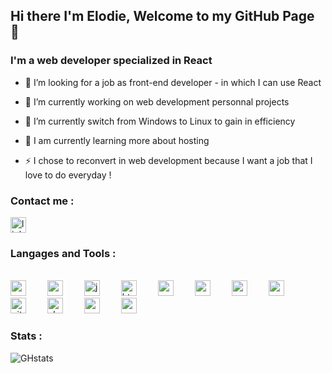 ## Hi there I'm Elodie, Welcome to my GitHub Page 👋




### I'm a web developer specialized in React


- 👯 I’m looking for a job as front-end developer - in which I can use React
- 🔭 I’m currently working on web development personnal projects 
- 🌱 I’m currently switch from Windows to Linux to gain in efficiency
- 🌱 I am currently learning more about hosting 

- ⚡ I chose to reconvert in web development because I want a job that I love to do everyday !




### Contact me : 


[<img text-align="left" alt="linkedin-page" width="25px" src="https://cdn.jsdelivr.net/gh/devicons/devicon/icons/linkedin/linkedin-original.svg" />]('https://www.linkedin.com/in/elodie-david31/')



### Langages and Tools : 
<br>
<div>
<img alt="react" width="25px" src="https://cdn.jsdelivr.net/gh/devicons/devicon/icons/react/react-original.svg" style ="margin-right:30px" />      <img alt="redux" width="25px" src="https://cdn.jsdelivr.net/gh/devicons/devicon/icons/redux/redux-original.svg" style ="margin-right:30px" />      <img  alt="js" width="25px" src="https://cdn.jsdelivr.net/gh/devicons/devicon/icons/javascript/javascript-plain.svg" style ="margin-right:30px" />      <img  alt="html" width="25px" src="https://cdn.jsdelivr.net/gh/devicons/devicon/icons/html5/html5-original.svg"  style ="margin-right:30px" />      <img alt="sass" width="25px" src="https://cdn.jsdelivr.net/gh/devicons/devicon/icons/sass/sass-original.svg" style ="margin-right:30px" />      <img alt="node" width="25px" src="https://cdn.jsdelivr.net/gh/devicons/devicon/icons/nodejs/nodejs-original.svg" style ="margin-right:30px" />      <img alt="mysql" width="25px" src="https://cdn.jsdelivr.net/gh/devicons/devicon/icons/mysql/mysql-original-wordmark.svg" style ="margin-right:30px" />      <img alt="postgres" width="25px" src="https://cdn.jsdelivr.net/gh/devicons/devicon/icons/postgresql/postgresql-original.svg"  style ="margin-right:30px" />      <img  alt="git" width="25px" src="https://cdn.jsdelivr.net/gh/devicons/devicon/icons/git/git-plain-wordmark.svg"  style ="margin-right:30px" />      <img  alt="slack" width="25px" src="https://cdn.jsdelivr.net/gh/devicons/devicon/icons/slack/slack-original.svg"  style ="margin-right:30px" />      <img  alt="vscode" width="25px" src="https://cdn.jsdelivr.net/gh/devicons/devicon/icons/vscode/vscode-original.svg" style ="margin-right:30px" />      <img alt="yarn" width="25px" src="https://cdn.jsdelivr.net/gh/devicons/devicon/icons/yarn/yarn-original.svg"  style ="margin-right:30px" />
</div>




### Stats : 


![GHstats](https://github-readme-stats.vercel.app/api?username=Elodvd&show_icons=true)